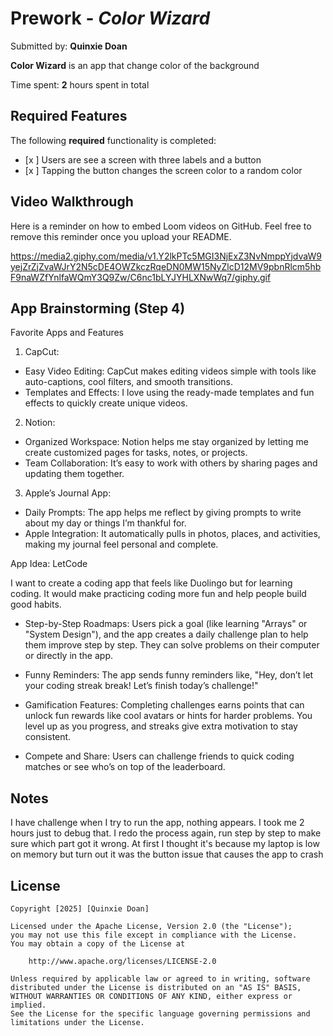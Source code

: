 # Prework - *Color Wizard*

Submitted by: **Quinxie Doan**

**Color Wizard** is an app that change color of the background

Time spent: **2** hours spent in total

## Required Features

The following **required** functionality is completed:

- [x ] Users are see a screen with three labels and a button
- [x ] Tapping the button changes the screen color to a random color
 
## Video Walkthrough

Here is a reminder on how to embed Loom videos on GitHub. Feel free to remove this reminder once you upload your README. 

https://media2.giphy.com/media/v1.Y2lkPTc5MGI3NjExZ3NvNmppYjdvaW9yejZrZjZvaWJrY2N5cDE4OWZkczRqeDN0MW15NyZlcD12MV9pbnRlcm5hbF9naWZfYnlfaWQmY3Q9Zw/C6nc1bLYJYHLXNwWq7/giphy.gif

## App Brainstorming (Step 4)
Favorite Apps and Features
1. CapCut:
- Easy Video Editing: CapCut makes editing videos simple with tools like auto-captions, cool filters, and smooth transitions.
- Templates and Effects: I love using the ready-made templates and fun effects to quickly create unique videos.
2. Notion:
- Organized Workspace: Notion helps me stay organized by letting me create customized pages for tasks, notes, or projects.
- Team Collaboration: It’s easy to work with others by sharing pages and updating them together.
3. Apple’s Journal App:
- Daily Prompts: The app helps me reflect by giving prompts to write about my day or things I’m thankful for.
- Apple Integration: It automatically pulls in photos, places, and activities, making my journal feel personal and complete.

App Idea: LetCode

I want to create a coding app that feels like Duolingo but for learning coding. It would make practicing coding more fun and help people build good habits.

- Step-by-Step Roadmaps:
Users pick a goal (like learning "Arrays" or "System Design"), and the app creates a daily challenge plan to help them improve step by step.
They can solve problems on their computer or directly in the app.

- Funny Reminders:
The app sends funny reminders like, "Hey, don’t let your coding streak break! Let’s finish today’s challenge!"

- Gamification Features:
Completing challenges earns points that can unlock fun rewards like cool avatars or hints for harder problems.
You level up as you progress, and streaks give extra motivation to stay consistent.

- Compete and Share:
Users can challenge friends to quick coding matches or see who’s on top of the leaderboard.
## Notes
I have challenge when I try to run the app, nothing appears. I took me 2 hours just to debug that. I redo the process again, run step by step to make sure which part got it wrong. At first I thought it's because my laptop is low on memory but turn out it was the button issue that causes the app to crash

## License

    Copyright [2025] [Quinxie Doan]

    Licensed under the Apache License, Version 2.0 (the "License");
    you may not use this file except in compliance with the License.
    You may obtain a copy of the License at

        http://www.apache.org/licenses/LICENSE-2.0

    Unless required by applicable law or agreed to in writing, software
    distributed under the License is distributed on an "AS IS" BASIS,
    WITHOUT WARRANTIES OR CONDITIONS OF ANY KIND, either express or implied.
    See the License for the specific language governing permissions and
    limitations under the License.
